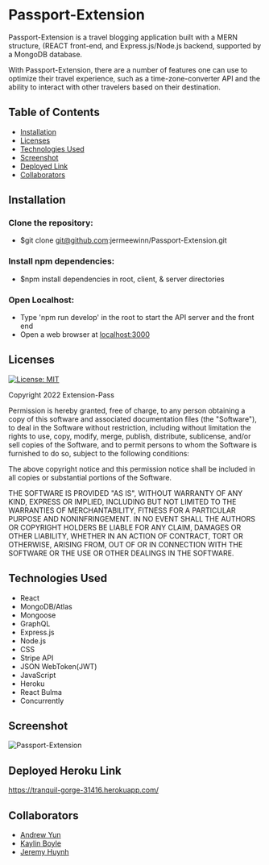 # Passport-Extension

Passport-Extension is a travel blogging application built with a MERN structure, (REACT front-end, and Express.js/Node.js backend, supported by a MongoDB database.

With Passport-Extension, there are a number of features one can use to optimize their travel experience, such as a time-zone-converter API and the ability to interact with other travelers based on their destination.

## Table of Contents
- [Installation](#installation)
- [Licenses](#licenses)
- [Technologies Used](#technologies_used)
- [Screenshot](#screenshot)
- [Deployed Link](#deployed_link)
- [Collaborators](#collaborators)

## Installation
### Clone the repository:
- $git clone git@github.com:jermeewinn/Passport-Extension.git

### Install npm dependencies:
- $npm install dependencies in root, client, & server directories

### Open Localhost:
- Type 'npm run develop' in the root to start the API server and the front end
- Open a web browser at [localhost:3000](localhost:3000)

## Licenses

[![License: MIT](https://img.shields.io/badge/License-MIT-yellow.svg)](https://opensource.org/licenses/MIT)

Copyright 2022 Extension-Pass

Permission is hereby granted, free of charge, to any person obtaining a copy of this software and associated documentation files (the "Software"), to deal in the Software without restriction, including without limitation the rights to use, copy, modify, merge, publish, distribute, sublicense, and/or sell copies of the Software, and to permit persons to whom the Software is furnished to do so, subject to the following conditions:

The above copyright notice and this permission notice shall be included in all copies or substantial portions of the Software.

THE SOFTWARE IS PROVIDED "AS IS", WITHOUT WARRANTY OF ANY KIND, EXPRESS OR IMPLIED, INCLUDING BUT NOT LIMITED TO THE WARRANTIES OF MERCHANTABILITY, FITNESS FOR A PARTICULAR PURPOSE AND NONINFRINGEMENT. IN NO EVENT SHALL THE AUTHORS OR COPYRIGHT HOLDERS BE LIABLE FOR ANY CLAIM, DAMAGES OR OTHER LIABILITY, WHETHER IN AN ACTION OF CONTRACT, TORT OR OTHERWISE, ARISING FROM, OUT OF OR IN CONNECTION WITH THE SOFTWARE OR THE USE OR OTHER DEALINGS IN THE SOFTWARE.

## Technologies Used
- React
- MongoDB/Atlas
- Mongoose
- GraphQL
- Express.js
- Node.js
- CSS
- Stripe API
- JSON WebToken(JWT)
- JavaScript
- Heroku
- React Bulma
- Concurrently

## Screenshot

![Passport-Extension](https://user-images.githubusercontent.com/88342540/156672051-2140e04c-04ef-48c8-bc44-41cf0b6554ed.png)

## Deployed Heroku Link
https://tranquil-gorge-31416.herokuapp.com/ 

## Collaborators
- [Andrew Yun](https://github.com/Andrewy2416)
- [Kaylin Boyle](https://github.com/kaynboyle)
- [Jeremy Huynh](https://github.com/jermeewinn)
